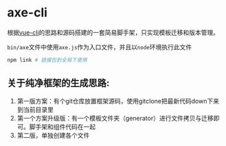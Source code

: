 # axe-cli

根据[vue-cli](https://github.com/vuejs/vue-cli)的思路和源码搭建的一套简易脚手架，只实现模板迁移和版本管理。

`bin/axe`文件中使用`axe.js`作为入口文件，并且以`node`环境执行此文件

```bash
npm link # 链接包到全局下使用
```

## 关于纯净框架的生成思路:
1. 第一版方案：有个git仓库放置框架源码，使用gitclone把最新代码down下来到当前目录里
1. 第一个方案升级版：有一个模板文件夹（generator）进行文件拷贝与迁移即可。脚手架和组件代码在一起
1. 第二版，单独创建各个文件
